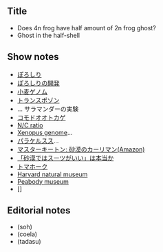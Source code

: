 ## Title
- Does 4n frog have half amount of 2n frog ghost?
- Ghost in the half-shell

## Show notes
- [ぽろしり](https://www.calbee.co.jp/newsrelease/181001.php)
- [ぽろしりの開発](https://wpb.shueisha.co.jp/news/economy/2019/06/02/108979/)
- [小麦ゲノム]()
- [トランスポゾン]()
- []()... サラマンダーの実験
- [コモドオオトカゲ]()
- [N/C ratio]()
- [Xenopus genome]()...
- [パラケルスス]()...
- [マスターキートン: 砂漠のカーリマン(Amazon)](https://www.amazon.co.jp/MASTER%E3%82%AD%E3%83%BC%E3%83%88%E3%83%B3-1-%E3%83%93%E3%83%83%E3%82%B0%E3%82%B3%E3%83%9F%E3%83%83%E3%82%AF%E3%82%B9-%E5%8B%9D%E9%B9%BF-%E5%8C%97%E6%98%9F/dp/4091816916)
- [「砂漠ではスーツがいい」は本当か](https://srdk.rakuten.jp/entry/2017/01/31/110000)
- [トマホーク]()
- [Harvard natural museum]()
- [Peabody museum]()
- []

## Editorial notes
- (soh)
- (coela)
- (tadasu)
